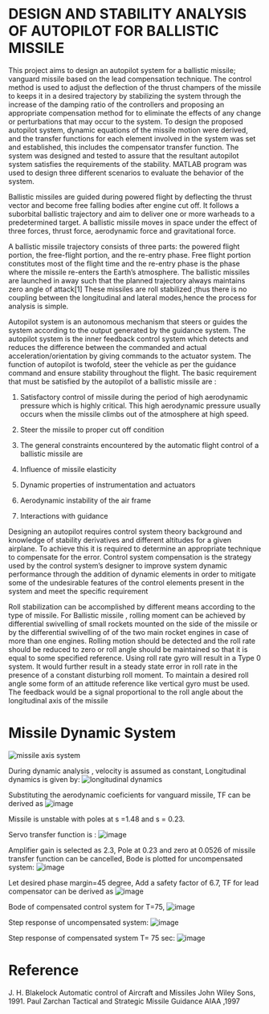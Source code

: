 # DESIGN AND STABILITY ANALYSIS OF AUTOPILOT FOR BALLISTIC MISSILE

This project aims to design an autopilot system for a ballistic missile; vanguard missile based
on the lead compensation technique. The control method is used to adjust the deflection of the
thrust champers of the missile to keeps it in a desired trajectory by stabilizing the system through
the increase of the damping ratio of the controllers and proposing an appropriate compensation
method for to eliminate the effects of any change or perturbations that may occur to the system.
To design the proposed autopilot system, dynamic equations of the missile motion were derived,
and the transfer functions for each element involved in the system was set and established, this
includes the compensator transfer function. The system was designed and tested to assure that
the resultant autopilot system satisfies the requirements of the stability. MATLAB program was
used to design three different scenarios to evaluate the behavior of the system.

Ballistic missiles are guided during powered flight by deflecting the thrust vector and become
free falling bodies after engine cut off. It follows a suborbital ballistic trajectory and aim to
deliver one or more warheads to a predetermined target. A ballistic missile moves in space
under the effect of three forces, thrust force, aerodynamic force and gravitational force. 

A ballistic missile trajectory consists of three parts: the powered flight portion, the free-flight
portion, and the re-entry phase. Free flight portion constitutes most of the flight time and the
re-entry phase is the phase where the missile re-enters the Earth’s atmosphere. The ballistic
missiles are launched in away such that the planned trajectory always maintains zero angle of
attack[1] These missiles are roll stabilized ;thus there is no coupling between the longitudinal
and lateral modes,hence the process for analysis is simple.

Autopilot system is an autonomous mechanism that steers or guides the system according
to the output generated by the guidance system. The autopilot system is the inner feedback
control system which detects and reduces the difference between the commanded and actual
acceleration/orientation by giving commands to the actuator system. The function of autopilot
is twofold, steer the vehicle as per the guidance command and ensure stability throughout the
flight. The basic requirement that must be satisfied by the autopilot of a ballistic missile are :

1) Satisfactory control of missile during the period of high aerodynamic pressure which is
highly critical. This high aerodynamic pressure usually occurs when the missile climbs
out of the atmosphere at high speed.

2) Steer the missile to proper cut off condition

3) The general constraints encountered by the automatic flight control of a ballistic missile are 

4) Influence of missile elasticity

5) Dynamic properties of instrumentation and actuators

6) Aerodynamic instability of the air frame

7) Interactions with guidance

Designing an autopilot requires control system theory background and knowledge of stability
derivatives and different altitudes for a given airplane. To achieve this it is required to
determine an appropriate technique to compensate for the error. Control system compensation
is the strategy used by the control system’s designer to improve system dynamic performance
through the addition of dynamic elements in order to mitigate some of the undesirable features
of the control elements present in the system and meet the specific requirement

Roll stabilization can be accomplished by different means according to the type of missile.
For Ballistic missile , rolling moment can be achieved by differential swivelling of small rockets
mounted on the side of the missile or by the differential swivelling of of the two main rocket
engines in case of more than one engines. Rolling motion should be detected and the roll rate
should be reduced to zero or roll angle should be maintained so that it is equal to some specified
reference. Using roll rate gyro will result in a Type 0 system. It would further result in a steady
state error in roll rate in the presence of a constant disturbing roll moment. To maintain a desired
roll angle some form of an attitude reference like vertical gyro must be used. The feedback
would be a signal proportional to the roll angle about the longitudinal axis of the missile

# Missile Dynamic System
![missile axis system](https://user-images.githubusercontent.com/92203124/136875032-810d1946-1132-495f-a780-42e7042a6901.PNG)

During dynamic analysis , velocity is assumed as constant, Longitudinal dynamics is given by:
![longitudinal dynamics](https://user-images.githubusercontent.com/92203124/136875170-8fa1759c-4b55-4af6-92b4-4025ba8795f4.PNG)

Substituting the aerodynamic coeficients for vanguard missile, TF can be derived as ![image](https://user-images.githubusercontent.com/92203124/136875475-e7bb920d-a6af-4cb0-9769-b0c64b75b8e0.png)

Missile is unstable with poles at s =1.48 and s = 0.23.

Servo transfer function is : ![image](https://user-images.githubusercontent.com/92203124/136875646-bf03569b-4b9c-4551-ae69-0c15466e8648.png)

Amplifier gain is selected as 2.3, Pole at 0.23 and zero at 0.0526 of missile transfer function can be
cancelled, Bode is plotted for uncompensated system:
![image](https://user-images.githubusercontent.com/92203124/136875742-3b190f4d-3628-4964-9a44-e402fed31769.png)

Let desired phase margin=45 degree, Add a safety factor of 6.7, TF for lead compensator can be derived as 
![image](https://user-images.githubusercontent.com/92203124/136875857-c0ae345e-5d0e-4e70-8627-a26ab3ff4e60.png)

Bode of compensated control system for T=75,
![image](https://user-images.githubusercontent.com/92203124/136875888-4ac73b61-91f1-4eb3-9ba5-11a419fd87d8.png)

Step response of uncompensated system:
![image](https://user-images.githubusercontent.com/92203124/136875944-9cff9a6e-b9b6-4c5c-844b-51e80b319f50.png)

Step response of compensated system T= 75 sec:
![image](https://user-images.githubusercontent.com/92203124/136875987-a154bb89-0a35-4ded-92cf-00414f4ae084.png)

# Reference
J. H. Blakelock
Automatic control of Aircraft and Missiles
John Wiley Sons, 1991.
Paul Zarchan
Tactical and Strategic Missile Guidance
AIAA ,1997



